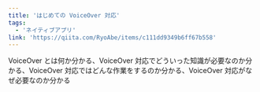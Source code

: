 ```yaml
---
title: 'はじめての VoiceOver 対応'
tags:
  - 'ネイティブアプリ'
link: 'https://qiita.com/RyoAbe/items/c111dd9349b6ff67b558'
---
```


VoiceOver とは何か分かる、VoiceOver 対応でどういった知識が必要なのか分かる、VoiceOver 対応ではどんな作業をするのか分かる、VoiceOver 対応がなぜ必要なのか分かる